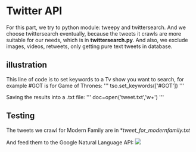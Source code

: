 # Twitter API

For this part, we try to python module: tweepy and twittersearch. And we choose twittersearch eventually, because the tweets it crawls are more suitable for our needs, which is in **twittersearch.py**. And also, we exclude images, videos, retweets, only getting pure text tweets in database.  

## illustration
This line of code is to set keywords to a Tv show you want to search, for example #GOT is for Game of Thrones:
'''
tso.set_keywords(['#GOT'])
'''
 
Saving the results into a .txt file:
'''
doc=open('tweet.txt','w+')
'''

## Testing
The tweets we crawl for Modern Family are in **tweet_for_modernfamily.txt*

And feed them to the Google Natural Language API:
<img src="https://github.com/TingyiZhang/mini-project1-twitter-feeds-library/blob/feature/sentiment_analyser/sentimen_result_for_modernfamily.png">
